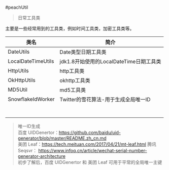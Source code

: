 #peachUtil

> 日常工具类

主要是一些经常用到的工具类，例如时间工具类，加密工具类等。

|类名|简介|
|---|---|
|DateUtils|Date类型日期工具类|
|LocalDateTimeUtils|jdk1.8开始使用的LocalDateTime日期工具类|
|HttpUtils|http工具类|
|OkHttpUtils|okhttp工具类|
|MD5Util|md5工具类|
|SnowflakeIdWorker|Twitter的雪花算法-用于生成全局唯一ID|
|||
|||
|||
|||
|||
|||
|||
  
  
  
> 唯一ID生成  
>百度 UIDGenertor：https://github.com/baidu/uid-generator/blob/master/README.zh_cn.md  
>美团 Leaf：https://tech.meituan.com/2017/04/21/mt-leaf.html
>腾讯 Seqsvr： https://www.infoq.cn/article/wechat-serial-number-generator-architecture  
>初步了解后，百度 UIDGenertor 和 美团 Leaf 可用于平常的全局唯一主键  